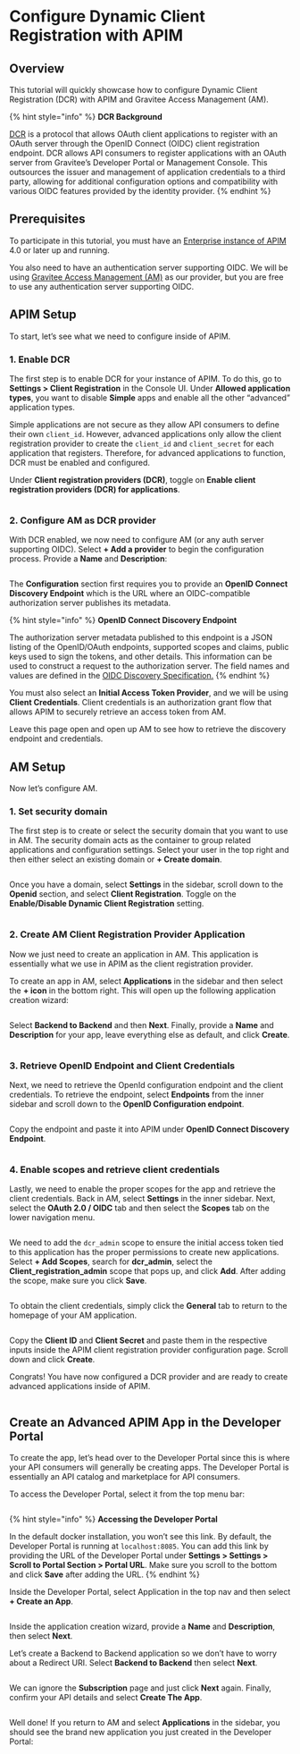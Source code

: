 # Configure Dynamic Client Registration with APIM

## Overview

This tutorial will quickly showcase how to configure Dynamic Client Registration (DCR) with APIM and Gravitee Access Management (AM).

{% hint style="info" %}
**DCR Background**

[DCR](https://www.rfc-editor.org/rfc/rfc7591) is a protocol that allows OAuth client applications to register with an OAuth server through the OpenID Connect (OIDC) client registration endpoint. DCR allows API consumers to register applications with an OAuth server from Gravitee’s Developer Portal or Management Console. This outsources the issuer and management of application credentials to a third party, allowing for additional configuration options and compatibility with various OIDC features provided by the identity provider.
{% endhint %}

## Prerequisites <a href="#prerequisites-3" id="prerequisites-3"></a>

To participate in this tutorial, you must have an [Enterprise instance of APIM](../overview/gravitee-apim-enterprise-edition/) 4.0 or later up and running.

You also need to have an authentication server supporting OIDC. We will be using [Gravitee Access Management (AM)](https://documentation.gravitee.io/am/overview/readme) as our provider, but you are free to use any authentication server supporting OIDC.

## APIM Setup <a href="#apim-setup-4" id="apim-setup-4"></a>

To start, let’s see what we need to configure inside of APIM.

### 1. Enable DCR <a href="#enable-dcr-5" id="enable-dcr-5"></a>

The first step is to enable DCR for your instance of APIM. To do this, go to **Settings > Client Registration** in the Console UI. Under **Allowed application types**, you want to disable **Simple** apps and enable all the other “advanced” application types.

Simple applications are not secure as they allow API consumers to define their own `client_id`. However, advanced applications only allow the client registration provider to create the `client_id` and `client_secret` for each application that registers. Therefore, for advanced applications to function, DCR must be enabled and configured.

Under **Client registration providers (DCR)**, toggle on **Enable client registration providers (DCR) for applications**.

<figure><img src="https://europe1.discourse-cdn.com/business20/uploads/graviteeforum/optimized/2X/8/8e9c9308bb960fbfa3dce7a309fc73f0df3dc09d_2_690x306.jpeg" alt=""><figcaption></figcaption></figure>

### 2. Configure AM as DCR provider <a href="#configure-am-as-dcr-provider-6" id="configure-am-as-dcr-provider-6"></a>

With DCR enabled, we now need to configure AM (or any auth server supporting OIDC). Select **+ Add a provider** to begin the configuration process. Provide a **Name** and **Description**:

<figure><img src="https://europe1.discourse-cdn.com/business20/uploads/graviteeforum/optimized/2X/9/9275223d34498e4df0c356ef021efe3ae4517acf_2_690x306.png" alt=""><figcaption></figcaption></figure>

The **Configuration** section first requires you to provide an **OpenID Connect Discovery Endpoint** which is the URL where an OIDC-compatible authorization server publishes its metadata.

{% hint style="info" %}
**OpenID Connect Discovery Endpoint**

The authorization server metadata published to this endpoint is a JSON listing of the OpenID/OAuth endpoints, supported scopes and claims, public keys used to sign the tokens, and other details. This information can be used to construct a request to the authorization server. The field names and values are defined in the [OIDC Discovery Specification.](https://openid.net/specs/openid-connect-discovery-1\_0.html)
{% endhint %}

You must also select an **Initial Access Token Provider**, and we will be using **Client Credentials**. Client credentials is an authorization grant flow that allows APIM to securely retrieve an access token from AM.

Leave this page open and open up AM to see how to retrieve the discovery endpoint and credentials.

## AM Setup <a href="#am-setup-7" id="am-setup-7"></a>

Now let’s configure AM.

### 1. Set security domain

The first step is to create or select the security domain that you want to use in AM. The security domain acts as the container to group related applications and configuration settings. Select your user in the top right and then either select an existing domain or **+ Create domain**.

<figure><img src="https://europe1.discourse-cdn.com/business20/uploads/graviteeforum/optimized/2X/2/26f019dc2e5ce8fb9b4793d4327c2b9f31938aa8_2_690x306.png" alt=""><figcaption></figcaption></figure>

Once you have a domain, select **Settings** in the sidebar, scroll down to the **Openid** section, and select **Client Registration**. Toggle on the **Enable/Disable Dynamic Client Registration** setting.

<figure><img src="https://europe1.discourse-cdn.com/business20/uploads/graviteeforum/optimized/2X/c/cfbcadaaedfcc4f3092852e61169da700347273c_2_690x306.jpeg" alt=""><figcaption></figcaption></figure>

### 2. Create AM Client Registration Provider Application <a href="#create-am-client-registration-provider-application-8" id="create-am-client-registration-provider-application-8"></a>

Now we just need to create an application in AM. This application is essentially what we use in APIM as the client registration provider.

To create an app in AM, select **Applications** in the sidebar and then select the **+ icon** in the bottom right. This will open up the following application creation wizard:

<figure><img src="https://europe1.discourse-cdn.com/business20/uploads/graviteeforum/optimized/2X/8/809f00103a6440bcddd38cf3aa68d454ab118d6b_2_690x306.png" alt=""><figcaption></figcaption></figure>

Select **Backend to Backend** and then **Next**. Finally, provide a **Name** and **Description** for your app, leave everything else as default, and click **Create**.

<figure><img src="https://europe1.discourse-cdn.com/business20/uploads/graviteeforum/optimized/2X/c/cafddff667b92f7cf22788bda182ae75c6db6778_2_690x306.png" alt=""><figcaption></figcaption></figure>

### 3. Retrieve OpenID Endpoint and Client Credentials <a href="#retrieve-openid-endpoint-and-client-credentials-9" id="retrieve-openid-endpoint-and-client-credentials-9"></a>

Next, we need to retrieve the OpenId configuration endpoint and the client credentials. To retrieve the endpoint, select **Endpoints** from the inner sidebar and scroll down to the **OpenID Configuration endpoint**.

<figure><img src="https://europe1.discourse-cdn.com/business20/uploads/graviteeforum/optimized/2X/4/4fb1f68630527c5b134a2a01dda4cf3753b99947_2_690x306.png" alt=""><figcaption></figcaption></figure>

Copy the endpoint and paste it into APIM under **OpenID Connect Discovery Endpoint**.

<figure><img src="https://europe1.discourse-cdn.com/business20/uploads/graviteeforum/optimized/2X/2/2055d089651a167ad8e85878173277e320c75e86_2_690x306.png" alt=""><figcaption></figcaption></figure>

### 4. Enable scopes and retrieve client credentials

Lastly, we need to enable the proper scopes for the app and retrieve the client credentials. Back in AM, select **Settings** in the inner sidebar. Next, select the **OAuth 2.0 / OIDC** tab and then select the **Scopes** tab on the lower navigation menu.

<figure><img src="https://europe1.discourse-cdn.com/business20/uploads/graviteeforum/optimized/2X/e/e86f01817c9e2ccad4f3a5bf3ecddeb61485f6d2_2_690x306.png" alt=""><figcaption></figcaption></figure>

We need to add the `dcr_admin` scope to ensure the initial access token tied to this application has the proper permissions to create new applications. Select **+ Add Scopes**, search for **dcr\_admin**, select the **Client\_registration\_admin** scope that pops up, and click **Add**. After adding the scope, make sure you click **Save**.

<figure><img src="https://europe1.discourse-cdn.com/business20/uploads/graviteeforum/optimized/2X/4/4abf16fa75652187d15ab86c19ac1754acfb3d7c_2_690x306.png" alt=""><figcaption></figcaption></figure>

To obtain the client credentials, simply click the **General** tab to return to the homepage of your AM application.

<figure><img src="https://europe1.discourse-cdn.com/business20/uploads/graviteeforum/optimized/2X/6/6cba9d90aba570f4ccc3ba969c98f87805962f0e_2_690x306.png" alt=""><figcaption></figcaption></figure>

Copy the **Client ID** and **Client Secret** and paste them in the respective inputs inside the APIM client registration provider configuration page. Scroll down and click **Create**.

Congrats! You have now configured a DCR provider and are ready to create advanced applications inside of APIM.

<figure><img src="https://europe1.discourse-cdn.com/business20/uploads/graviteeforum/optimized/2X/b/bbf6fdd0c58fe7f42a521fefc129961a12508cd7_2_690x306.png" alt=""><figcaption></figcaption></figure>

## Create an Advanced APIM App in the Developer Portal <a href="#create-an-advanced-apim-app-in-the-developer-portal-10" id="create-an-advanced-apim-app-in-the-developer-portal-10"></a>

To create the app, let’s head over to the Developer Portal since this is where your API consumers will generally be creating apps. The Developer Portal is essentially an API catalog and marketplace for API consumers.

To access the Developer Portal, select it from the top menu bar:

<figure><img src="https://europe1.discourse-cdn.com/business20/uploads/graviteeforum/optimized/2X/e/ec9fb552b70041e735990627f2e471419038cdc5_2_690x306.png" alt=""><figcaption></figcaption></figure>

{% hint style="info" %}
**Accessing the Developer Portal**

In the default docker installation, you won’t see this link. By default, the Developer Portal is running at `localhost:8085`. You can add this link by providing the URL of the Developer Portal under **Settings > Settings > Scroll to Portal Section > Portal URL**. Make sure you scroll to the bottom and click **Save** after adding the URL.
{% endhint %}

Inside the Developer Portal, select Application in the top nav and then select **+ Create an App**.

<figure><img src="https://europe1.discourse-cdn.com/business20/uploads/graviteeforum/optimized/2X/a/aafc30f576dd0750da2f900b0a9db4b0630a7ddb_2_690x306.png" alt=""><figcaption></figcaption></figure>

Inside the application creation wizard, provide a **Name** and **Description**, then select **Next**.

Let’s create a Backend to Backend application so we don’t have to worry about a Redirect URI. Select **Backend to Backend** then select **Next**.

<figure><img src="https://europe1.discourse-cdn.com/business20/uploads/graviteeforum/optimized/2X/5/5e4b49cc5985931bcd1820891c179050e1faf1b0_2_690x306.png" alt=""><figcaption></figcaption></figure>

We can ignore the **Subscription** page and just click **Next** again. Finally, confirm your API details and select **Create The App**.

<figure><img src="https://europe1.discourse-cdn.com/business20/uploads/graviteeforum/optimized/2X/4/4cb08f4fe974d471a3533bfa74266cfb4f39f641_2_690x306.png" alt=""><figcaption></figcaption></figure>

Well done! If you return to AM and select **Applications** in the sidebar, you should see the brand new application you just created in the Developer Portal:

<figure><img src="https://europe1.discourse-cdn.com/business20/uploads/graviteeforum/optimized/2X/d/ddb67f768f151b8ca3b9b4944259ea85b83d2c30_2_690x306.png" alt=""><figcaption></figcaption></figure>
